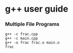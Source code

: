 # g++ user guide

### Multiple File Programs

```
g++ -c frac.cpp
g++ -c main.cpp
g++ -o frac frac.o main.o
frac
```